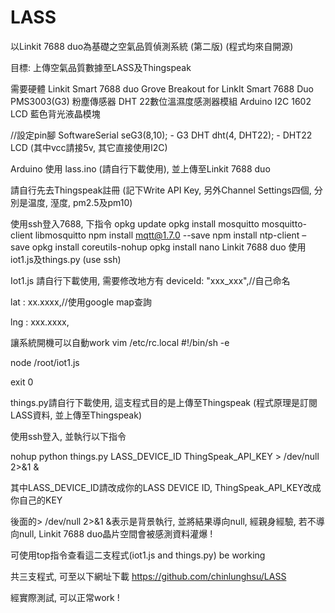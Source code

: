 # LASS
以Linkit 7688 duo為基礎之空氣品質偵測系統 (第二版)
(程式均來自開源) 

目標: 上傳空氣品質數據至LASS及Thingspeak

需要硬體
Linkit Smart 7688 duo
Grove Breakout for LinkIt Smart 7688 Duo
PMS3003(G3) 粉塵傳感器
DHT 22數位溫濕度感測器模組
Arduino I2C 1602 LCD 藍色背光液晶模塊

//設定pin腳
SoftwareSerial seG3(8,10); - G3
DHT dht(4, DHT22); - DHT22
LCD (其中vcc請接5v, 其它直接使用I2C)

Arduino 使用 lass.ino (請自行下載使用), 並上傳至Linkit 7688 duo

請自行先去Thingspeak註冊 (記下Write API Key, 另外Channel Settings四個, 分別是温度, 溼度, pm2.5及pm10)

使用ssh登入7688, 下指令
opkg update
opkg install mosquitto mosquitto-client libmosquitto
npm install mqtt@1.7.0 --save
npm install ntp-client –save
opkg install coreutils-nohup
opkg install nano
Linkit 7688 duo 使用iot1.js及things.py (use ssh)

Iot1.js 請自行下載使用, 需要修改地方有
deviceId: "xxx_xxx",//自己命名

lat : xx.xxxx,//使用google map查詢

lng : xxx.xxxx,


讓系統開機可以自動work
vim /etc/rc.local 
#!/bin/sh -e

node /root/iot1.js

exit 0 

things.py請自行下載使用,
這支程式目的是上傳至Thingspeak (程式原理是訂閱LASS資料, 並上傳至Thingspeak)

使用ssh登入, 並執行以下指令

nohup python things.py LASS_DEVICE_ID ThingSpeak_API_KEY > /dev/null 2>&1 &

其中LASS_DEVICE_ID請改成你的LASS DEVICE ID, ThingSpeak_API_KEY改成你自己的KEY

後面的> /dev/null 2>&1 &表示是背景執行, 並將結果導向null, 經親身經驗, 若不導向null, Linkit 7688 duo晶片空間會被感測資料灌爆 !

可使用top指令查看這二支程式(iot1.js and things.py) be working

共三支程式, 可至以下網址下載
https://github.com/chinlunghsu/LASS

經實際測試, 可以正常work !

